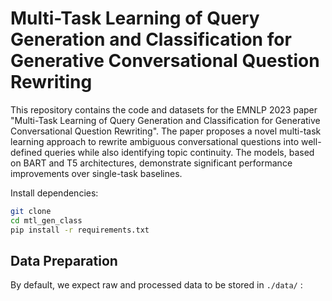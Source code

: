 # Multi-Task Learning of Query Generation and Classification for Generative Conversational Question Rewriting

This repository contains the code and datasets for the EMNLP 2023 paper "Multi-Task Learning of Query Generation and Classification for Generative Conversational Question Rewriting". The paper proposes a novel multi-task learning approach to rewrite ambiguous conversational questions into well-defined queries while also identifying topic continuity. The models, based on BART and T5 architectures, demonstrate significant performance improvements over single-task baselines.

Install dependencies:

```bash
git clone
cd mtl_gen_class
pip install -r requirements.txt
```

## Data Preparation

By default, we expect raw and processed data to be stored in `./data/` :


